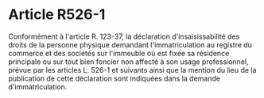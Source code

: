 # Article R526-1

Conformément à l'article R. 123-37, la déclaration d'insaisissabilité des droits de la personne physique demandant l'immatriculation au registre du commerce et des sociétés sur l'immeuble où est fixée sa résidence principale ou sur tout bien foncier non affecté à son usage professionnel, prévue par les articles L. 526-1 et suivants ainsi que la mention du lieu de la publication de cette déclaration sont indiquées dans la demande d'immatriculation.
